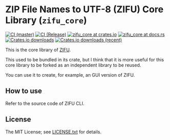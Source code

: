 # **ZI**P **F**ile Names to **U**TF-8 (ZIFU) Core Library (`zifu_core`)

[![CI (master)](<https://github.com/tats-u/zifu-core/workflows/CI%20(master)/badge.svg>)](https://github.com/tats-u/zifu-core/actions/workflows/master.yml)
[![CI (Release)](<https://github.com/tats-u/zifu-core/workflows/CI%20(Release)/badge.svg>)](https://github.com/tats-u/zifu-core/actions/workflows/release.yml)
[![zifu_core at crates.io](https://img.shields.io/crates/v/zifu_core.svg)](https://crates.io/crates/zifu_core)
[![zifu_core at docs.rs](https://docs.rs/zifu_core/badge.svg)](https://docs.rs/zifu_core/)
[![Crates.io downloads](https://img.shields.io/crates/d/zifu_core)](https://crates.io/crates/zifu_core)
[![Crates.io downloads (recent)](https://img.shields.io/crates/dr/zifu_core)]((https://crates.io/crates/zifu_core))

This is the core library of [ZIFU](https://github.com/tats-u/zifu).

This used to be bundled in its crate, but I think that it is more useful for this core library to be forked as an independent library to be reused.

You can use it to create, for example, an GUI version of ZIFU.

## How to use

Refer to the source code of ZIFU CLI.

## License

The MIT License; see [LICENSE.txt](LICENSE.txt) for details.
